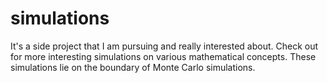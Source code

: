 # simulations

[Birthday Paradox]: https://en.wikipedia.org/wiki/Birthday_problem

It's a side project that I am pursuing and really interested about. Check out for more interesting simulations on various mathematical concepts. These simulations lie on the boundary of Monte Carlo simulations.
